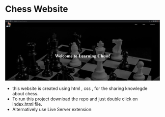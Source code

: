 # Chess Website

!['Chess'](./images/bg.png)


- this website is created using html , css , for the sharing knowlegde about chess.
- To run this project download the repo and just double click on index.html file.
- Alternatively use Live Server extension
